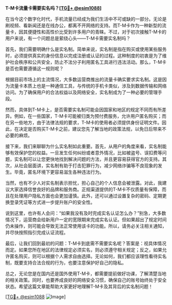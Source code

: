 **T-M卡流量卡需要实名吗？[[TG💪+ @esim1088](https://t.me/s/esim1088)]**

在当今这个数字化时代，手机流量已经成为我们生活中不可或缺的一部分。无论是刷视频、看新闻还是在线办公，都离不开网络的支持。而T-M卡作为一种新型的流量卡，因其便捷性和高性价比受到许多用户的青睐。不过，对于初次接触T-M卡的用户来说，有一个问题总是萦绕心头——T-M卡需要实名制吗？

首先，我们需要明确什么是实名制。简单来说，实名制是指在购买或使用某些服务时，必须提供真实的身份信息以完成注册或认证的过程。这种制度的初衷是为了维护社会秩序和公共安全，防止不法分子利用匿名工具进行违法活动。那么，T-M卡是否也需要遵循这一规则呢？

根据目前市场上的主流情况，大多数运营商推出的流量卡确实要求实名制。这是因为流量卡本质上也是一种通信工具，与传统的手机卡类似，涉及到数据传输和网络访问。为了确保用户的合法权益以及网络安全，实名制成为了一种必要的管理手段。

然而，具体到T-M卡上，是否需要实名制可能会因国家和地区的规定不同而有所差异。例如，在一些国家，T-M卡可能被归类为预付费服务，允许用户匿名购买；而在另一些地方，由于法律法规的要求，T-M卡的使用者必须提供身份证明文件。因此，在决定是否购买T-M卡之前，建议您先了解当地的政策法规，以免日后带来不必要的麻烦。

接下来，我们来聊聊为什么实名制如此重要。首先，从用户的角度来看，实名制能够有效保护您的权益。一旦发生任何纠纷或者意外情况，比如被盗号、误扣费等问题，实名制可以让您更快地找到解决问题的方法，并且更容易获得官方的支持。其次，从社会层面讲，实名制有助于打击犯罪行为，减少网络诈骗等不良现象的发生。毕竟，匿名环境下更容易滋生各种违法行为。

当然，也有不少人对实名制表示担忧，担心自己的个人信息会被泄露。对此，我建议大家选择信誉良好的品牌和服务商。正规渠道提供的T-M卡不仅质量有保障，而且在处理用户隐私方面也会更加谨慎。此外，还可以通过设置复杂的密码、定期更换登录凭证等方式进一步提升账户的安全性。

说到这里，也许有人会问：“如果我没有及时完成实名认证怎么办？”别急，大多数情况下，运营商会给新用户一定的宽限期来完成实名认证。但如果超出了规定时间仍未操作，则可能会导致无法正常使用该卡的功能。所以，请务必关注相关通知，并尽快按照指引完成认证流程。

最后，让我们回到最初的问题：T-M卡到底需不需要实名呢？答案是：视具体情况而定。如果您所在地区的法律规定必须实名，则必须遵守相关规定；反之，如果允许匿名购买，则可以根据个人需求自由选择。无论如何，我们都应该理性看待实名制，既要支持合法合规的行为，也要注意保护好自己的隐私。

总之，无论您是在国内还是国外使用T-M卡，都需要提前做好功课，了解清楚当地的相关政策。同时，也要养成良好的网络安全习惯，确保自己的账号始终处于安全状态。希望这篇文章能帮助大家更好地理解T-M卡及其背后的实名制问题！

[[TG💪+ @esim1088](https://t.me/s/esim1088) ![Image](https://i.postimg.cc/4NQfJmqS/Snipaste-2025-05-13-00-14-12.png)]